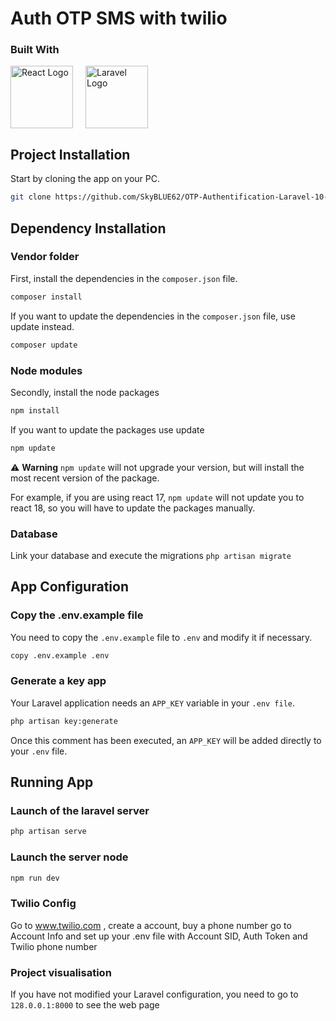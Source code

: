 # Auth OTP SMS with twilio
### Built With

<div style="display:flex; flex-direction: row: justify-items: center; align-items: center;"> 
<img src="https://upload.wikimedia.org/wikipedia/commons/a/a7/React-icon.svg" alt="React Logo" style="width: 100px; margin-right: 20px;">
<img src="https://upload.wikimedia.org/wikipedia/commons/thumb/9/9a/Laravel.svg/200px-Laravel.svg.png" alt="Laravel Logo" style="width: 100px;">
</div>


## Project Installation
Start by cloning the app on your PC.
```bash
git clone https://github.com/SkyBLUE62/OTP-Authentification-Laravel-10-ReactJS.git
```
## Dependency Installation
### Vendor folder
First, install the dependencies in the ```composer.json``` file.
```bash
composer install
```
If you want to update the dependencies in the ```composer.json``` file, use update instead.
```bash
composer update
```
### Node modules
Secondly, install the node packages 
```bash
npm install
```
If you want to update the packages use update
```bash
npm update
```
⚠️ **Warning**
```npm update``` will not upgrade your version, but will install the most recent version of the package.

For example, if you are using react 17, ```npm update``` will not update you to react 18, so you will have to update the packages manually.

### Database
Link your database and execute the migrations
```php artisan migrate```


## App Configuration
### Copy the .env.example file
You need to copy the ```.env.example``` file to ```.env``` and modify it if necessary.
```bash
copy .env.example .env
```
### Generate a key app
Your Laravel application needs an ```APP_KEY``` variable in your ```.env file```.
```bash
php artisan key:generate
```
Once this comment has been executed, an ```APP_KEY``` will be added directly to your ```.env``` file.

## Running App
### Launch of the laravel server
```bash
php artisan serve
```
### Launch the server node 
```bash
npm run dev
```

### Twilio Config

Go to www.twilio.com , create a account, buy a phone number go to Account Info and set up your .env file with Account SID, Auth Token and Twilio phone number

### Project visualisation 

If you have not modified your Laravel configuration, you need to go to ```128.0.0.1:8000``` to see the web page



